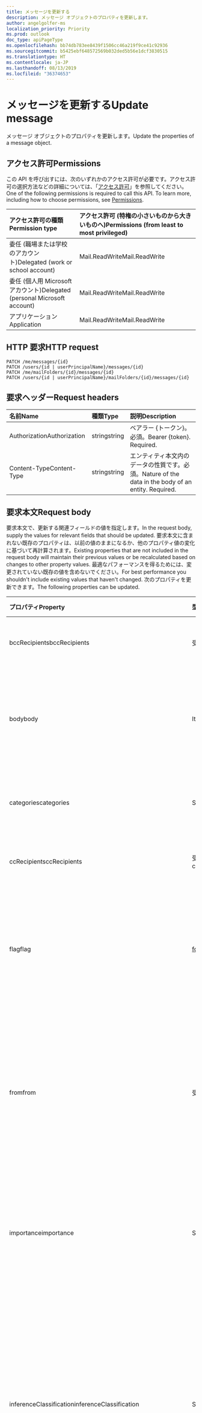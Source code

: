 ```yaml
---
title: メッセージを更新する
description: メッセージ オブジェクトのプロパティを更新します。
author: angelgolfer-ms
localization_priority: Priority
ms.prod: outlook
doc_type: apiPageType
ms.openlocfilehash: bb74db783ee8439f1506cc46a219f9ce41c92936
ms.sourcegitcommit: b5425ebf648572569b032ded5b56e1dcf3830515
ms.translationtype: HT
ms.contentlocale: ja-JP
ms.lasthandoff: 08/13/2019
ms.locfileid: "36374653"
---
```

# <a name="update-message"></a><span data-ttu-id="cb8a2-103">メッセージを更新する</span><span class="sxs-lookup"><span data-stu-id="cb8a2-103">Update message</span></span>

<span data-ttu-id="cb8a2-104">メッセージ オブジェクトのプロパティを更新します。</span><span class="sxs-lookup"><span data-stu-id="cb8a2-104">Update the properties of a message object.</span></span>
## <a name="permissions"></a><span data-ttu-id="cb8a2-105">アクセス許可</span><span class="sxs-lookup"><span data-stu-id="cb8a2-105">Permissions</span></span>
<span data-ttu-id="cb8a2-p101">この API を呼び出すには、次のいずれかのアクセス許可が必要です。アクセス許可の選択方法などの詳細については、「[アクセス許可](/graph/permissions-reference)」を参照してください。</span><span class="sxs-lookup"><span data-stu-id="cb8a2-p101">One of the following permissions is required to call this API. To learn more, including how to choose permissions, see [Permissions](/graph/permissions-reference).</span></span>

|<span data-ttu-id="cb8a2-108">アクセス許可の種類</span><span class="sxs-lookup"><span data-stu-id="cb8a2-108">Permission type</span></span>      | <span data-ttu-id="cb8a2-109">アクセス許可 (特権の小さいものから大きいものへ)</span><span class="sxs-lookup"><span data-stu-id="cb8a2-109">Permissions (from least to most privileged)</span></span>              |
|:--------------------|:---------------------------------------------------------|
|<span data-ttu-id="cb8a2-110">委任 (職場または学校のアカウント)</span><span class="sxs-lookup"><span data-stu-id="cb8a2-110">Delegated (work or school account)</span></span> | <span data-ttu-id="cb8a2-111">Mail.ReadWrite</span><span class="sxs-lookup"><span data-stu-id="cb8a2-111">Mail.ReadWrite</span></span>    |
|<span data-ttu-id="cb8a2-112">委任 (個人用 Microsoft アカウント)</span><span class="sxs-lookup"><span data-stu-id="cb8a2-112">Delegated (personal Microsoft account)</span></span> | <span data-ttu-id="cb8a2-113">Mail.ReadWrite</span><span class="sxs-lookup"><span data-stu-id="cb8a2-113">Mail.ReadWrite</span></span>    |
|<span data-ttu-id="cb8a2-114">アプリケーション</span><span class="sxs-lookup"><span data-stu-id="cb8a2-114">Application</span></span> | <span data-ttu-id="cb8a2-115">Mail.ReadWrite</span><span class="sxs-lookup"><span data-stu-id="cb8a2-115">Mail.ReadWrite</span></span> |

## <a name="http-request"></a><span data-ttu-id="cb8a2-116">HTTP 要求</span><span class="sxs-lookup"><span data-stu-id="cb8a2-116">HTTP request</span></span>
<!-- { "blockType": "ignored" } -->
```http
PATCH /me/messages/{id}
PATCH /users/{id | userPrincipalName}/messages/{id}
PATCH /me/mailFolders/{id}/messages/{id}
PATCH /users/{id | userPrincipalName}/mailFolders/{id}/messages/{id}
```
## <a name="request-headers"></a><span data-ttu-id="cb8a2-117">要求ヘッダー</span><span class="sxs-lookup"><span data-stu-id="cb8a2-117">Request headers</span></span>
| <span data-ttu-id="cb8a2-118">名前</span><span class="sxs-lookup"><span data-stu-id="cb8a2-118">Name</span></span>       | <span data-ttu-id="cb8a2-119">種類</span><span class="sxs-lookup"><span data-stu-id="cb8a2-119">Type</span></span> | <span data-ttu-id="cb8a2-120">説明</span><span class="sxs-lookup"><span data-stu-id="cb8a2-120">Description</span></span>|
|:-----------|:------|:----------|
| <span data-ttu-id="cb8a2-121">Authorization</span><span class="sxs-lookup"><span data-stu-id="cb8a2-121">Authorization</span></span>  | <span data-ttu-id="cb8a2-122">string</span><span class="sxs-lookup"><span data-stu-id="cb8a2-122">string</span></span>  | <span data-ttu-id="cb8a2-p102">ベアラー {トークン}。必須。</span><span class="sxs-lookup"><span data-stu-id="cb8a2-p102">Bearer {token}. Required.</span></span> |
| <span data-ttu-id="cb8a2-125">Content-Type</span><span class="sxs-lookup"><span data-stu-id="cb8a2-125">Content-Type</span></span> | <span data-ttu-id="cb8a2-126">string</span><span class="sxs-lookup"><span data-stu-id="cb8a2-126">string</span></span>  | <span data-ttu-id="cb8a2-p103">エンティティ本文内のデータの性質です。必須。</span><span class="sxs-lookup"><span data-stu-id="cb8a2-p103">Nature of the data in the body of an entity. Required.</span></span> |
## <a name="request-body"></a><span data-ttu-id="cb8a2-129">要求本文</span><span class="sxs-lookup"><span data-stu-id="cb8a2-129">Request body</span></span>
<span data-ttu-id="cb8a2-130">要求本文で、更新する関連フィールドの値を指定します。</span><span class="sxs-lookup"><span data-stu-id="cb8a2-130">In the request body, supply the values for relevant fields that should be updated.</span></span> <span data-ttu-id="cb8a2-131">要求本文に含まれない既存のプロパティは、以前の値のままになるか、他のプロパティ値の変化に基づいて再計算されます。</span><span class="sxs-lookup"><span data-stu-id="cb8a2-131">Existing properties that are not included in the request body will maintain their previous values or be recalculated based on changes to other property values.</span></span> <span data-ttu-id="cb8a2-132">最適なパフォーマンスを得るためには、変更されていない既存の値を含めないでください。</span><span class="sxs-lookup"><span data-stu-id="cb8a2-132">For best performance you shouldn't include existing values that haven't changed.</span></span> <span data-ttu-id="cb8a2-133">次のプロパティを更新できます。</span><span class="sxs-lookup"><span data-stu-id="cb8a2-133">The following properties can be updated.</span></span>

| <span data-ttu-id="cb8a2-134">プロパティ</span><span class="sxs-lookup"><span data-stu-id="cb8a2-134">Property</span></span>     | <span data-ttu-id="cb8a2-135">型</span><span class="sxs-lookup"><span data-stu-id="cb8a2-135">Type</span></span>   |<span data-ttu-id="cb8a2-136">説明</span><span class="sxs-lookup"><span data-stu-id="cb8a2-136">Description</span></span>|
|:---------------|:--------|:----------|
|<span data-ttu-id="cb8a2-137">bccRecipients</span><span class="sxs-lookup"><span data-stu-id="cb8a2-137">bccRecipients</span></span>|<span data-ttu-id="cb8a2-138">受信者</span><span class="sxs-lookup"><span data-stu-id="cb8a2-138">Recipient</span></span>|<span data-ttu-id="cb8a2-139">メッセージの BCC 受信者。</span><span class="sxs-lookup"><span data-stu-id="cb8a2-139">The Bcc recipients for the message.</span></span> |
|<span data-ttu-id="cb8a2-140">body</span><span class="sxs-lookup"><span data-stu-id="cb8a2-140">body</span></span>|<span data-ttu-id="cb8a2-141">ItemBody</span><span class="sxs-lookup"><span data-stu-id="cb8a2-141">ItemBody</span></span>|<span data-ttu-id="cb8a2-142">メッセージの本文。</span><span class="sxs-lookup"><span data-stu-id="cb8a2-142">The body of the message.</span></span> <span data-ttu-id="cb8a2-143">isDraft = true の場合にのみ更新可能です。</span><span class="sxs-lookup"><span data-stu-id="cb8a2-143">Updatable only if isDraft = true.</span></span>|
|<span data-ttu-id="cb8a2-144">categories</span><span class="sxs-lookup"><span data-stu-id="cb8a2-144">categories</span></span>|<span data-ttu-id="cb8a2-145">String collection</span><span class="sxs-lookup"><span data-stu-id="cb8a2-145">String collection</span></span>|<span data-ttu-id="cb8a2-146">メッセージに関連付けられたカテゴリ。</span><span class="sxs-lookup"><span data-stu-id="cb8a2-146">The categories associated with the message.</span></span>|
|<span data-ttu-id="cb8a2-147">ccRecipients</span><span class="sxs-lookup"><span data-stu-id="cb8a2-147">ccRecipients</span></span>|<span data-ttu-id="cb8a2-148">受信者コレクション</span><span class="sxs-lookup"><span data-stu-id="cb8a2-148">Recipient collection</span></span>|<span data-ttu-id="cb8a2-149">メッセージの CC 受信者。</span><span class="sxs-lookup"><span data-stu-id="cb8a2-149">The Cc recipients for the message.</span></span> |
|<span data-ttu-id="cb8a2-150">flag</span><span class="sxs-lookup"><span data-stu-id="cb8a2-150">flag</span></span>|[<span data-ttu-id="cb8a2-151">followUpFlag</span><span class="sxs-lookup"><span data-stu-id="cb8a2-151">followupFlag</span></span>](../resources/followupflag.md)|<span data-ttu-id="cb8a2-152">メッセージのステータス、開始日、期限、または完了日を示すフラグ値。</span><span class="sxs-lookup"><span data-stu-id="cb8a2-152">The flag value that indicates the status, start date, due date, or completion date for the message.</span></span>|
|<span data-ttu-id="cb8a2-153">from</span><span class="sxs-lookup"><span data-stu-id="cb8a2-153">from</span></span>|<span data-ttu-id="cb8a2-154">受信者</span><span class="sxs-lookup"><span data-stu-id="cb8a2-154">Recipient</span></span>|<span data-ttu-id="cb8a2-155">メッセージのメールボックス所有者と送信者。</span><span class="sxs-lookup"><span data-stu-id="cb8a2-155">The mailbox owner and sender of the message.</span></span> <span data-ttu-id="cb8a2-156">実際に使用されているメールボックスに対応している必要があります。</span><span class="sxs-lookup"><span data-stu-id="cb8a2-156">Must correspond to the actual mailbox used.</span></span>|
|<span data-ttu-id="cb8a2-157">importance</span><span class="sxs-lookup"><span data-stu-id="cb8a2-157">importance</span></span>|<span data-ttu-id="cb8a2-158">String</span><span class="sxs-lookup"><span data-stu-id="cb8a2-158">String</span></span>|<span data-ttu-id="cb8a2-159">メッセージの重要度です。</span><span class="sxs-lookup"><span data-stu-id="cb8a2-159">The importance of the message.</span></span> <span data-ttu-id="cb8a2-160">使用可能な値: `Low`、`Normal`、`High`。</span><span class="sxs-lookup"><span data-stu-id="cb8a2-160">The possible values are: `Low`, `Normal`, `High`.</span></span>|
|<span data-ttu-id="cb8a2-161">inferenceClassification</span><span class="sxs-lookup"><span data-stu-id="cb8a2-161">inferenceClassification</span></span> | <span data-ttu-id="cb8a2-162">String</span><span class="sxs-lookup"><span data-stu-id="cb8a2-162">String</span></span> | <span data-ttu-id="cb8a2-163">推定される関連性や重要性、または明示的なオーバーライドに基づく、ユーザーのメッセージの分類。</span><span class="sxs-lookup"><span data-stu-id="cb8a2-163">The classification of the message for the user, based on inferred relevance or importance, or on an explicit override.</span></span> <span data-ttu-id="cb8a2-164">使用可能な値: `focused`、`other`。</span><span class="sxs-lookup"><span data-stu-id="cb8a2-164">The possible values are: `focused` or `other`.</span></span> |
|<span data-ttu-id="cb8a2-165">internetMessageId</span><span class="sxs-lookup"><span data-stu-id="cb8a2-165">internetMessageId</span></span> |<span data-ttu-id="cb8a2-166">String</span><span class="sxs-lookup"><span data-stu-id="cb8a2-166">String</span></span> |<span data-ttu-id="cb8a2-167">[RFC2822](https://www.ietf.org/rfc/rfc2822.txt) によって指定された形式のメッセージ ID。</span><span class="sxs-lookup"><span data-stu-id="cb8a2-167">The message ID in the format specified by [RFC2822](https://www.ietf.org/rfc/rfc2822.txt).</span></span> <span data-ttu-id="cb8a2-168">isDraft = true の場合にのみ更新可能です。</span><span class="sxs-lookup"><span data-stu-id="cb8a2-168">Updatable only if isDraft = true.</span></span>|
|<span data-ttu-id="cb8a2-169">isDeliveryReceiptRequested</span><span class="sxs-lookup"><span data-stu-id="cb8a2-169">isDeliveryReceiptRequested</span></span>|<span data-ttu-id="cb8a2-170">Boolean</span><span class="sxs-lookup"><span data-stu-id="cb8a2-170">Boolean</span></span>|<span data-ttu-id="cb8a2-171">メッセージの開封応答が要求されているかどうかを示します。</span><span class="sxs-lookup"><span data-stu-id="cb8a2-171">Indicates whether a read receipt is requested for the message.</span></span>|
|<span data-ttu-id="cb8a2-172">isRead</span><span class="sxs-lookup"><span data-stu-id="cb8a2-172">isRead</span></span>|<span data-ttu-id="cb8a2-173">Boolean</span><span class="sxs-lookup"><span data-stu-id="cb8a2-173">Boolean</span></span>|<span data-ttu-id="cb8a2-174">メッセージが開封されたかどうかを示します。</span><span class="sxs-lookup"><span data-stu-id="cb8a2-174">Indicates whether the message has been read.</span></span>|
|<span data-ttu-id="cb8a2-175">isReadReceiptRequested</span><span class="sxs-lookup"><span data-stu-id="cb8a2-175">isReadReceiptRequested</span></span>|<span data-ttu-id="cb8a2-176">Boolean</span><span class="sxs-lookup"><span data-stu-id="cb8a2-176">Boolean</span></span>|<span data-ttu-id="cb8a2-177">メッセージの開封確認メッセージが要求されているかどうかを示します。</span><span class="sxs-lookup"><span data-stu-id="cb8a2-177">Indicates whether a read receipt is requested for the message.</span></span>|
|<span data-ttu-id="cb8a2-178">multiValueExtendedProperties</span><span class="sxs-lookup"><span data-stu-id="cb8a2-178">multiValueExtendedProperties</span></span>|<span data-ttu-id="cb8a2-179">[multiValueLegacyExtendedProperty](../resources/multivaluelegacyextendedproperty.md) コレクション</span><span class="sxs-lookup"><span data-stu-id="cb8a2-179">[multiValueLegacyExtendedProperty](../resources/multivaluelegacyextendedproperty.md) collection</span></span>| <span data-ttu-id="cb8a2-180">メッセージに対して定義された、複数値の拡張プロパティのコレクション。</span><span class="sxs-lookup"><span data-stu-id="cb8a2-180">The collection of multi-value extended properties defined for the message.</span></span> <span data-ttu-id="cb8a2-181">Null 許容型です。</span><span class="sxs-lookup"><span data-stu-id="cb8a2-181">Nullable.</span></span>|
|<span data-ttu-id="cb8a2-182">replyTo</span><span class="sxs-lookup"><span data-stu-id="cb8a2-182">replyTo</span></span>|<span data-ttu-id="cb8a2-183">受信者コレクション</span><span class="sxs-lookup"><span data-stu-id="cb8a2-183">Recipient collection</span></span>|<span data-ttu-id="cb8a2-184">返信時に使用される電子メール アドレス。</span><span class="sxs-lookup"><span data-stu-id="cb8a2-184">The email addresses to use when replying.</span></span> <span data-ttu-id="cb8a2-185">isDraft = true の場合にのみ更新可能です。</span><span class="sxs-lookup"><span data-stu-id="cb8a2-185">Updatable only if isDraft = true.</span></span>|
|<span data-ttu-id="cb8a2-186">sender</span><span class="sxs-lookup"><span data-stu-id="cb8a2-186">sender</span></span>|<span data-ttu-id="cb8a2-187">受信者</span><span class="sxs-lookup"><span data-stu-id="cb8a2-187">Recipient</span></span>|<span data-ttu-id="cb8a2-188">メッセージを生成するために実際に使用されるアカウント。</span><span class="sxs-lookup"><span data-stu-id="cb8a2-188">The account that is actually used to generate the message.</span></span> <span data-ttu-id="cb8a2-189">
  [共有メールボックス](https://docs.microsoft.com/ja-JP/exchange/collaboration/shared-mailboxes/shared-mailboxes)からメッセージを送信するとき、またはメッセージを [delegate](https://support.office.com/ja-JP/article/allow-someone-else-to-manage-your-mail-and-calendar-41c40c04-3bd1-4d22-963a-28eafec25926) として送信するときに、更新可能です。</span><span class="sxs-lookup"><span data-stu-id="cb8a2-189">Updatable when sending a message from a [shared mailbox](https://docs.microsoft.com/en-us/exchange/collaboration/shared-mailboxes/shared-mailboxes), or sending a message as a [delegate](https://support.office.com/en-us/article/allow-someone-else-to-manage-your-mail-and-calendar-41c40c04-3bd1-4d22-963a-28eafec25926).</span></span> <span data-ttu-id="cb8a2-190">いずれの場合でも、この値は、実際に使用されているメールボックスに対応している必要があります。</span><span class="sxs-lookup"><span data-stu-id="cb8a2-190">In any case, the value must correspond to the actual mailbox used.</span></span>|
|<span data-ttu-id="cb8a2-191">singleValueExtendedProperties</span><span class="sxs-lookup"><span data-stu-id="cb8a2-191">singleValueExtendedProperties</span></span>|<span data-ttu-id="cb8a2-192">[singleValueLegacyExtendedProperty](../resources/singlevaluelegacyextendedproperty.md) コレクション</span><span class="sxs-lookup"><span data-stu-id="cb8a2-192">[singleValueLegacyExtendedProperty](../resources/singlevaluelegacyextendedproperty.md) collection</span></span>| <span data-ttu-id="cb8a2-193">メッセージに対して定義された、単一値の拡張プロパティのコレクションです。</span><span class="sxs-lookup"><span data-stu-id="cb8a2-193">The collection of single-value extended properties defined for the message.</span></span> <span data-ttu-id="cb8a2-194">Null 許容型です。</span><span class="sxs-lookup"><span data-stu-id="cb8a2-194">Nullable.</span></span>|
|<span data-ttu-id="cb8a2-195">subject</span><span class="sxs-lookup"><span data-stu-id="cb8a2-195">subject</span></span>|<span data-ttu-id="cb8a2-196">String</span><span class="sxs-lookup"><span data-stu-id="cb8a2-196">String</span></span>|<span data-ttu-id="cb8a2-197">メッセージの件名。</span><span class="sxs-lookup"><span data-stu-id="cb8a2-197">The subject of the message.</span></span> <span data-ttu-id="cb8a2-198">isDraft = true の場合にのみ更新可能です。</span><span class="sxs-lookup"><span data-stu-id="cb8a2-198">Updatable only if isDraft = true.</span></span>|
|<span data-ttu-id="cb8a2-199">toRecipients</span><span class="sxs-lookup"><span data-stu-id="cb8a2-199">toRecipients</span></span>|<span data-ttu-id="cb8a2-200">受信者コレクション</span><span class="sxs-lookup"><span data-stu-id="cb8a2-200">Recipient collection</span></span>|<span data-ttu-id="cb8a2-201">メッセージの宛先受信者。</span><span class="sxs-lookup"><span data-stu-id="cb8a2-201">The To recipients for the message.</span></span>|

<span data-ttu-id="cb8a2-202">**メッセージ** リソースは[拡張機能](/graph/extensibility-overview)をサポートしているため、`PATCH` 操作を使用して、既存の**メッセージ** インスタンスで拡張機能のカスタム プロパティにあるアプリ固有のデータを追加、更新、または削除することができます。</span><span class="sxs-lookup"><span data-stu-id="cb8a2-202">Since the **message** resource supports [extensions](/graph/extensibility-overview), you can use the `PATCH` operation to add, update, or delete your own app-specific data in custom properties of an extension in an existing **message** instance.</span></span>

## <a name="response"></a><span data-ttu-id="cb8a2-203">応答</span><span class="sxs-lookup"><span data-stu-id="cb8a2-203">Response</span></span>

<span data-ttu-id="cb8a2-204">成功した場合、このメソッドは `200 OK` 応答コードと、応答本文で更新された [message](../resources/message.md) オブジェクトを返します。</span><span class="sxs-lookup"><span data-stu-id="cb8a2-204">If successful, this method returns a `200 OK` response code and updated [message](../resources/message.md) object in the response body.</span></span>
## <a name="example"></a><span data-ttu-id="cb8a2-205">例</span><span class="sxs-lookup"><span data-stu-id="cb8a2-205">Example</span></span>
##### <a name="request"></a><span data-ttu-id="cb8a2-206">要求</span><span class="sxs-lookup"><span data-stu-id="cb8a2-206">Request</span></span>
<span data-ttu-id="cb8a2-207">以下は、要求の例です。</span><span class="sxs-lookup"><span data-stu-id="cb8a2-207">Here is an example of the request.</span></span>

# <a name="httptabhttp"></a>[<span data-ttu-id="cb8a2-208">HTTP</span><span class="sxs-lookup"><span data-stu-id="cb8a2-208">--Http</span></span>](#tab/http)
<!-- {
  "blockType": "request",
  "name": "update_message"
}-->
```http
PATCH https://graph.microsoft.com/v1.0/me/messages/{id}
Content-type: application/json
Content-length: 248

{
  "subject": "subject-value",
  "body": {
    "contentType": "",
    "content": "content-value"
  },
  "inferenceClassification": "other"
}
```
# <a name="ctabcsharp"></a>[<span data-ttu-id="cb8a2-209">C#</span><span class="sxs-lookup"><span data-stu-id="cb8a2-209">C#</span></span>](#tab/csharp)
[!INCLUDE [sample-code](../includes/snippets/csharp/update-message-csharp-snippets.md)]
[!INCLUDE [sdk-documentation](../includes/snippets/snippets-sdk-documentation-link.md)]

# <a name="javascripttabjavascript"></a>[<span data-ttu-id="cb8a2-210">JavaScript</span><span class="sxs-lookup"><span data-stu-id="cb8a2-210">JavaScript</span></span>](#tab/javascript)
[!INCLUDE [sample-code](../includes/snippets/javascript/update-message-javascript-snippets.md)]
[!INCLUDE [sdk-documentation](../includes/snippets/snippets-sdk-documentation-link.md)]

# <a name="javatabjava"></a>[<span data-ttu-id="cb8a2-211">Java</span><span class="sxs-lookup"><span data-stu-id="cb8a2-211">Java</span></span>](#tab/java)
[!INCLUDE [sample-code](../includes/snippets/java/update-message-java-snippets.md)]
[!INCLUDE [sdk-documentation](../includes/snippets/snippets-sdk-documentation-link.md)]

---

##### <a name="response"></a><span data-ttu-id="cb8a2-212">応答</span><span class="sxs-lookup"><span data-stu-id="cb8a2-212">Response</span></span>
<span data-ttu-id="cb8a2-p115">以下は、応答の例です。注:簡潔にするために、ここに示す応答オブジェクトは切り詰められている場合があります。すべてのプロパティは実際の呼び出しから返されます。</span><span class="sxs-lookup"><span data-stu-id="cb8a2-p115">Here is an example of the response. Note: The response object shown here may be truncated for brevity. All of the properties will be returned from an actual call.</span></span>
<!-- {
  "blockType": "response",
  "truncated": true,
  "@odata.type": "microsoft.graph.message"
} -->
```http
HTTP/1.1 200 OK
Content-type: application/json
Content-length: 248

{
  "receivedDateTime": "datetime-value",
  "sentDateTime": "datetime-value",
  "hasAttachments": true,
  "subject": "subject-value",
  "body": {
    "contentType": "",
    "content": "content-value"
  },
  "bodyPreview": "bodyPreview-value",
  "inferenceClassification": "other"
}
```

## <a name="see-also"></a><span data-ttu-id="cb8a2-216">関連項目</span><span class="sxs-lookup"><span data-stu-id="cb8a2-216">See also</span></span>

- [<span data-ttu-id="cb8a2-217">拡張機能を使用してカスタム データをリソースに追加する</span><span class="sxs-lookup"><span data-stu-id="cb8a2-217">Add custom data to resources using extensions</span></span>](/graph/extensibility-overview)
- [<span data-ttu-id="cb8a2-218">オープン拡張機能を使用したユーザーへのカスタム データの追加 (プレビュー)</span><span class="sxs-lookup"><span data-stu-id="cb8a2-218">Add custom data to users using open extensions (preview)</span></span>](/graph/extensibility-open-users)
<!--
- [Add custom data to groups using schema extensions (preview)](/graph/extensibility-schema-groups)
-->


<!-- uuid: 8fcb5dbc-d5aa-4681-8e31-b001d5168d79
2015-10-25 14:57:30 UTC -->
<!-- {
  "type": "#page.annotation",
  "description": "Update message",
  "keywords": "",
  "section": "documentation",
  "tocPath": "",
  "suppressions": [
  ]
}-->
